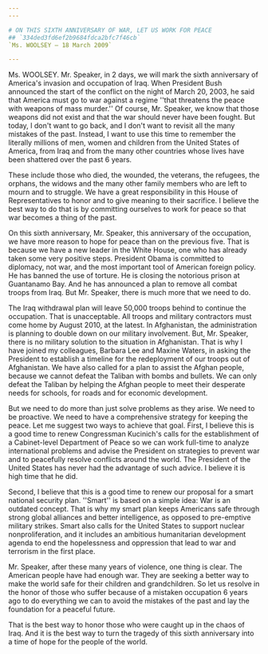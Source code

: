 ```yaml
---
---

# ON THIS SIXTH ANNIVERSARY OF WAR, LET US WORK FOR PEACE
## `334ded3fd6ef2b9684fdca2bfc7f46cb`
`Ms. WOOLSEY — 18 March 2009`

---
```



Ms. WOOLSEY. Mr. Speaker, in 2 days, we will mark the sixth 
anniversary of America's invasion and occupation of Iraq. When 
President Bush announced the start of the conflict on the night of 
March 20, 2003, he said that America must go to war against a regime 
''that threatens the peace with weapons of mass murder.'' Of course, 
Mr. Speaker, we know that those weapons did not exist and that the war 
should never have been fought. But today, I don't want to go back, and 
I don't want to revisit all the many mistakes of the past. Instead, I 
want to use this time to remember the literally millions of men, women 
and children from the United States of America, from Iraq and from the 
many other countries whose lives have been shattered over the past 6 
years.

These include those who died, the wounded, the veterans, the 
refugees, the orphans, the widows and the many other family members who 
are left to mourn and to struggle. We have a great responsibility in 
this House of Representatives to honor and to give meaning to their 
sacrifice. I believe the best way to do that is by committing ourselves 
to work for peace so that war becomes a thing of the past.

On this sixth anniversary, Mr. Speaker, this anniversary of the 
occupation, we have more reason to hope for peace than on the previous 
five. That is because we have a new leader in the White House, one who 
has already taken some very positive steps. President Obama is 
committed to diplomacy, not war, and the most important tool of 
American foreign policy. He has banned the use of torture. He is 
closing the notorious prison at Guantanamo Bay. And he has announced a 
plan to remove all combat troops from Iraq. But Mr. Speaker, there is 
much more that we need to do.

The Iraq withdrawal plan will leave 50,000 troops behind to continue 
the occupation. That is unacceptable. All troops and military 
contractors must come home by August 2010, at the latest. In 
Afghanistan, the administration is planning to double down on our 
military involvement. But, Mr. Speaker, there is no military solution 
to the situation in Afghanistan. That is why I have joined my 
colleagues, Barbara Lee and Maxine Waters, in asking the President to 
establish a timeline for the redeployment of our troops out of 
Afghanistan. We have also called for a plan to assist the Afghan 
people, because we cannot defeat the Taliban with bombs and bullets. We 
can only defeat the Taliban by helping the Afghan people to meet their 
desperate needs for schools, for roads and for economic development.

But we need to do more than just solve problems as they arise. We 
need to be proactive. We need to have a comprehensive strategy for 
keeping the peace. Let me suggest two ways to achieve that goal. First, 
I believe this is a good time to renew Congressman Kucinich's calls for 
the establishment of a Cabinet-level Department of Peace so we can work 
full-time to analyze international problems and advise the President on 
strategies to prevent war and to peacefully resolve conflicts around 
the world. The President of the United States has never had the 
advantage of such advice. I believe it is high time that he did.

Second, I believe that this is a good time to renew our proposal for 
a smart national security plan. ''Smart'' is based on a simple idea: 
War is an outdated concept. That is why my smart plan keeps Americans 
safe through strong global alliances and better intelligence, as 
opposed to pre-emptive military strikes. Smart also calls for the 
United States to support nuclear nonproliferation, and it includes an 
ambitious humanitarian development agenda to end the hopelessness and 
oppression that lead to war and terrorism in the first place.

Mr. Speaker, after these many years of violence, one thing is clear. 
The American people have had enough war. They are seeking a better way 
to make the world safe for their children and grandchildren. So let us 
resolve in the honor of those who suffer because of a mistaken 
occupation 6 years ago to do everything we can to avoid the mistakes of 
the past and lay the foundation for a peaceful future.

That is the best way to honor those who were caught up in the chaos 
of Iraq. And it is the best way to turn the tragedy of this sixth 
anniversary into a time of hope for the people of the world.
